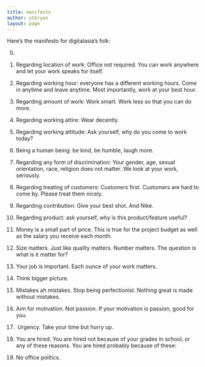 ```yaml
---
title: manifesto
author: ytbryan
layout: page
---
```

Here&#8217;s the manifesto for digitalasia&#8217;s folk:

0.

1. Regarding location of work: Office not required. You can work anywhere and let your work speaks for itself.

2. Regarding working hour: everyone has a different working hours. Come in anytime and leave anytime. Most importantly, work at your best hour.

3. Regarding amount of work: Work smart. Work less so that you can do more.

4. Regarding working attire: Wear decently.

5. Regarding working attitude: Ask yourself, why do you come to work today?

6. Being a human being: be kind, be humble, laugh more.

7. Regarding any form of discrimination: Your gender, age, sexual orientation, race, religion does not matter. We look at your work, seriously.

8. Regarding treating of customers: Customers first. Customers are hard to come by. Please treat them nicely.

9. Regarding contribution: Give your best shot. And Nike.

10. Regarding product: ask yourself, why is this product/feature useful?

11. Money is a small part of price. This is true for the project budget as well as the salary you receive each month.

12. Size matters. Just like quality matters. Number matters. The question is what is it matter for?

13. Your job is important. Each ounce of your work matters.

14. Think bigger picture.

15. Mistakes ah mistakes. Stop being perfectionist. Nothing great is made without mistakes.

16. Aim for motivation. Not passion. If your motivation is passion, good for you.

17.  Urgency. Take your time but hurry up.

18. You are hired. You are hired not because of your grades in school, or any of these reasons. You are hired probably because of these:

19. No office politics.

&nbsp;